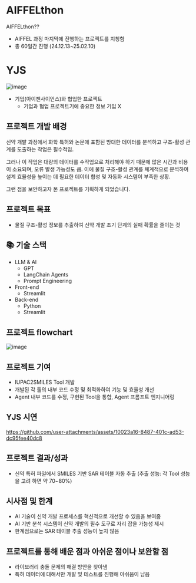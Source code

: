 # AIFFELthon
AIFFELthon??
  - AIFFEL 과정 마지막에 진행하는 프로젝트를 지칭함
  - 총 60일간 진행 (24.12.13~25.02.10)

# YJS
![image](https://github.com/user-attachments/assets/b485e975-f4ee-43d3-98ba-196b7c1d304f)
  - 기업(아이젠사이언스)와 협업한 프로젝트
    - 기업과 협업 프로젝트기에 중요한 정보 기입 X

## 프로젝트 개발 배경
신약 개발 과정에서 화학 특허와 논문에 포함된 방대한 데이터를 분석하고 구조-활성 관계를 도출하는 작업은 필수적임. 

그러나 이 작업은 대량의 데이터를 수작업으로 처리해야 하기 때문에 많은 시간과 비용이 소요되며, 오류 발생 가능성도 큼. 이에 물질 구조-활성 관계를 체계적으로 분석하여 설계 효율성을 높이는 데 필요한 데이터 합성 및 자동화 시스템이 부족한 상황.

그런 점을 보안하고자 본 프로젝트를 기획하게 되었습니다.

## 프로젝트 목표
  - 물질 구조-활성 정보를 추출하여 신약 개발 초기 단계의 실패 확률을 줄이는 것

## 📚 기술 스택
  - LLM & AI
    - GPT
    - LangChain Agents
    - Prompt Engineering
  - Front-end
    - Streamlit
  - Back-end
    - Python
    - Streamlit

## 프로젝트 flowchart
![image](https://github.com/user-attachments/assets/d31f0f1f-964a-403a-b86e-1acda0482b5d)

## 프로젝트 기여
  - IUPAC2SMILES Tool 개발
  - 개발된 각 툴의 내부 코드 수정 및 최적화하여 기능 및 효율성 개선
  - Agent 내부 코드를 수정, 구현된 Tool을 통합, Agent 프롬프트 엔지니어링

## YJS 시연

https://github.com/user-attachments/assets/10023a16-8487-401c-ad53-dc95fee40dc8

## 프로젝트 결과/성과
  - 신약 특허 파일에서 SMILES 기반 SAR 테이블 자동 추출 (추출 성능: 각 Tool 성능을 고려 하면 약 70~80%)

## 시사점 및 한계
  - AI 기술이 신약 개발 프로세스를 혁신적으로 개선할 수 있음을 보여줌
  - AI 기반 분석 시스템이 신약 개발의 필수 도구로 자리 잡을 가능성 제시
  - 한계점으로는 SAR 테이블 추출 성능이 높지 않음

## 프로젝트를 통해 배운 점과 아쉬운 점이나 보완할 점
  - 라이브러리 충돌 문제의 해결 방안을 찾아냄
  - 특허 데이터에 대해서만 개발 및 테스트를 진행해 아쉬움이 남음
